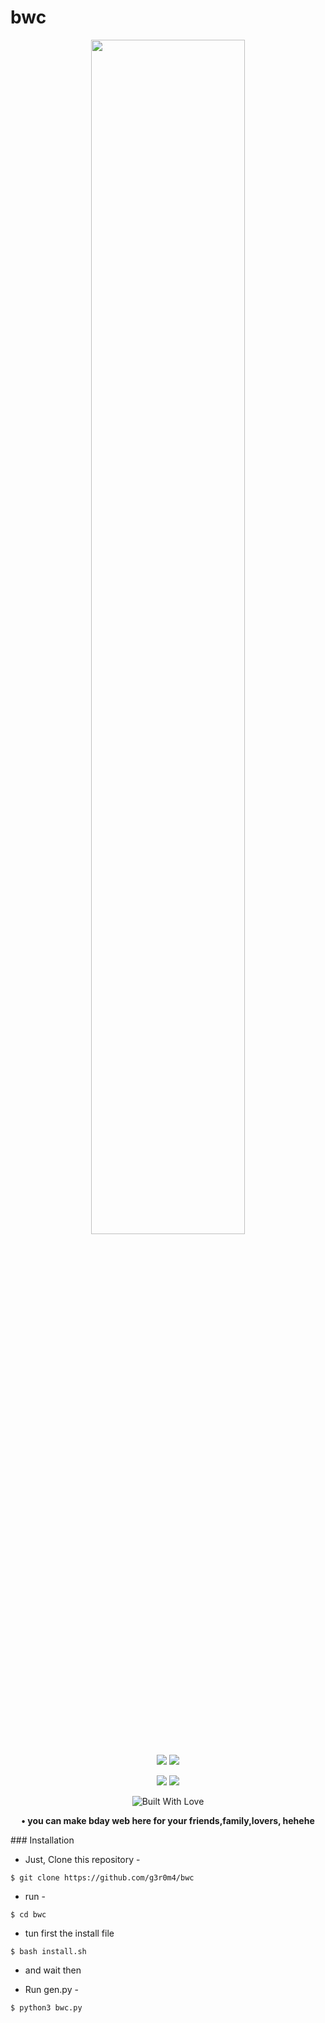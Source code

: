 # bwc
<p align="center">
   <img src="meme.jpg" width="70%"/>
</p>
<p align="center">
<img src="https://img.shields.io/badge/Author-g3r0m4-cyan?style=flat-square">
<img src="https://img.shields.io/badge/script-name-strongp.ass-cyan?style=flat-square">
</p>
<p align="center">
<img src="https://img.shields.io/github/stars/g3r0m4/strong-p.ass?style=for-the-badge">
<img src="https://img.shields.io/badge/Version-1.0-green?style=for-the-badge">
</p>
<p align="center">
  <a><img title="Built With Love" src="https://forthebadge.com/images/badges/built-with-love.svg" ></a>
</p>
<p align="center">
<b>• you can make bday web here for your friends,family,lovers, hehehe</b>
</p>
### Installation

- Just, Clone this repository -
```
$ git clone https://github.com/g3r0m4/bwc
```

- run - 
```
$ cd bwc
```
- tun first the install file
```
$ bash install.sh
```
- and wait then

- Run gen.py -
```
$ python3 bwc.py
```
